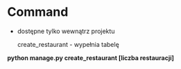 # Command 
- dostępne tylko wewnątrz projektu

    create_restaurant - wypełnia tabelę
    
    
**python manage.py create_restaurant [liczba restauracji]**